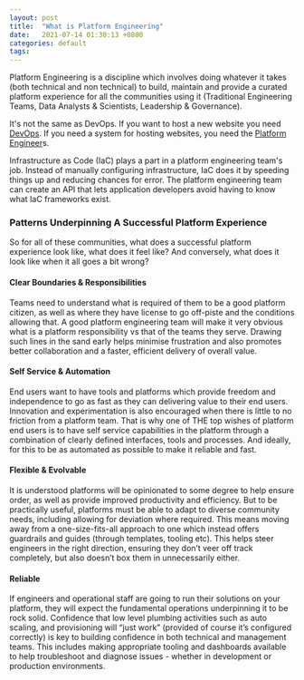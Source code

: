 ```yaml
---
layout: post
title:  "What is Platform Engineering"
date:   2021-07-14 01:30:13 +0800
categories: default
tags:
---
```

Platform Engineering is a discipline which involves doing whatever it takes (both technical and non technical) to build, maintain and provide a curated platform experience for all the communities using it (Traditional Engineering Teams, Data Analysts & Scientists, Leadership & Governance).

It's not the same as DevOps. If you want to host a new website you need [DevOps]. If you need a system for hosting websites, you need the [Platform Engineer]s.

Infrastructure as Code (IaC) plays a part in a platform engineering team's job. Instead of manually configuring infrastructure, IaC does it by speeding things up and reducing chances for error. The platform engineering team can create an API that lets application developers avoid having to know what IaC frameworks exist.

### Patterns Underpinning A Successful Platform Experience

So for all of these communities, what does a successful platform experience look like, what does it feel like? And conversely, what does it look like when it all goes a bit wrong?

#### Clear Boundaries & Responsibilities

Teams need to understand what is required of them to be a good platform citizen, as well as where they have license to go off-piste and the conditions allowing that. A good platform engineering team will make it very obvious what is a platform responsibility vs that of the teams they serve. Drawing such lines in the sand early helps minimise frustration and also promotes better collaboration and a faster, efficient delivery of overall value.

#### Self Service & Automation

End users want to have tools and platforms which provide freedom and independence to go as fast as they can delivering value to their end users. Innovation and experimentation is also encouraged when there is little to no friction from a platform team. That is why one of THE top wishes of platform end users is to have self service capabilities in the platform through a combination of clearly defined interfaces, tools and processes. And ideally, for this to be as automated as possible to make it reliable and fast.

#### Flexible & Evolvable

It is understood platforms will be opinionated to some degree to help ensure order, as well as provide improved productivity and efficiency. But to be practically useful, platforms must be able to adapt to diverse community needs, including allowing for deviation where required. This means moving away from a one-size-fits-all approach to one which instead offers guardrails and guides (through templates, tooling etc). This helps steer engineers in the right direction, ensuring they don’t veer off track completely, but also doesn’t box them in unnecessarily either.

#### Reliable

If engineers and operational staff are going to run their solutions on your platform, they will expect the fundamental operations underpinning it to be rock solid. Confidence that low level plumbing activities such as auto scaling, and provisioning will “just work” (provided of course it’s configured correctly) is key to building confidence in both technical and management teams. This includes making appropriate tooling and dashboards available to help troubleshoot and diagnose issues - whether in development or production environments.

[DevOps]: https://jekyllrb.com/docs/home
[Platform Engineer]:   https://github.com/jekyll/jekyll